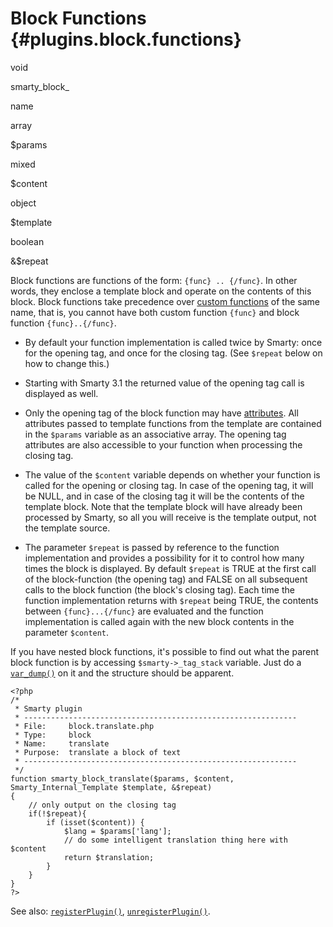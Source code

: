 Block Functions {#plugins.block.functions}
===============

void

smarty\_block\_

name

array

\$params

mixed

\$content

object

\$template

boolean

&\$repeat

Block functions are functions of the form: `{func} .. {/func}`. In other
words, they enclose a template block and operate on the contents of this
block. Block functions take precedence over [custom
functions](#language.custom.functions) of the same name, that is, you
cannot have both custom function `{func}` and block function
`{func}..{/func}`.

-   By default your function implementation is called twice by Smarty:
    once for the opening tag, and once for the closing tag. (See
    `$repeat` below on how to change this.)

-   Starting with Smarty 3.1 the returned value of the opening tag call
    is displayed as well.

-   Only the opening tag of the block function may have
    [attributes](#language.syntax.attributes). All attributes passed to
    template functions from the template are contained in the `$params`
    variable as an associative array. The opening tag attributes are
    also accessible to your function when processing the closing tag.

-   The value of the `$content` variable depends on whether your
    function is called for the opening or closing tag. In case of the
    opening tag, it will be NULL, and in case of the closing tag it will
    be the contents of the template block. Note that the template block
    will have already been processed by Smarty, so all you will receive
    is the template output, not the template source.

-   The parameter `$repeat` is passed by reference to the function
    implementation and provides a possibility for it to control how many
    times the block is displayed. By default `$repeat` is TRUE at the
    first call of the block-function (the opening tag) and FALSE on all
    subsequent calls to the block function (the block\'s closing tag).
    Each time the function implementation returns with `$repeat` being
    TRUE, the contents between `{func}...{/func}` are evaluated and the
    function implementation is called again with the new block contents
    in the parameter `$content`.

If you have nested block functions, it\'s possible to find out what the
parent block function is by accessing `$smarty->_tag_stack` variable.
Just do a [`var_dump()`](&url.php-manual;var_dump) on it and the
structure should be apparent.


    <?php
    /*
     * Smarty plugin
     * -------------------------------------------------------------
     * File:     block.translate.php
     * Type:     block
     * Name:     translate
     * Purpose:  translate a block of text
     * -------------------------------------------------------------
     */
    function smarty_block_translate($params, $content, Smarty_Internal_Template $template, &$repeat)
    {
        // only output on the closing tag
        if(!$repeat){
            if (isset($content)) {
                $lang = $params['lang'];
                // do some intelligent translation thing here with $content
                return $translation;
            }
        }
    }
    ?>

         

See also: [`registerPlugin()`](#api.register.plugin),
[`unregisterPlugin()`](#api.unregister.plugin).
